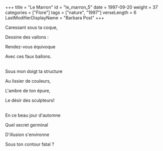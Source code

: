 +++
title = "Le Marron"
id = "le_marron_5"
date = 1997-09-20
weight = 37
categories = ["Flore"]
tags = ["nature", "1997"]
verseLength = 6
LastModifierDisplayName = "Barbara Post"
+++

Caressant sous ta coque,

Dessine des vallons :

Rendez-vous équivoque

Avec ces faux ballons.

 \
Sous mon doigt ta structure

Au lissier de couleurs,

L'ambre de ton épure,

Le désir des sculpteurs!

 \
En ce beau jour d'automne

Quel secret germinal

D'illusion s'environne

Sous ton contour fatal ?
